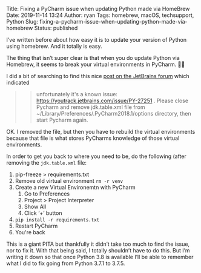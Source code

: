 Title: Fixing a PyCharm issue when updating Python made via HomeBrew
Date: 2019-11-14 13:24
Author: ryan
Tags: homebrew, macOS, techsupport, Python
Slug: fixing-a-pycharm-issue-when-updating-python-made-via-homebrew
Status: published

I’ve written before about how easy it is to update your version of Python using homebrew. And it totally is easy.

The thing that isn’t super clear is that when you do update Python via Homebrew, it seems to break your virtual environments in PyCharm. 🤦‍♂️

I did a bit of searching to find this nice [post on the JetBrains forum](https://intellij-support.jetbrains.com/hc/en-us/community/posts/360000306410-Cannot-use-system-interpreter-in-PyCharm-Pro-2018-1) which indicated

> > unfortunately it's a known issue: <https://youtrack.jetbrains.com/issue/PY-27251> . Please close Pycharm and remove jdk.table.xml file from \~/Library/Preferences/.PyCharm2018.1/options directory, then start Pycharm again.

OK. I removed the file, but then you have to rebuild the virtual environments because that file is what stores PyCharms knowledge of those virtual environments.

In order to get you back to where you need to be, do the following (after removing the `jdk.table.xml` file:

1.  pip-freeze \> requirements.txt
2.  Remove old virtual environment `rm -r venv`
3.  Create a new Virtual Environemtn with PyCharm
    1.  Go to Preferences
    2.  Project \> Project Interpreter
    3.  Show All
    4.  Click ‘+’ button
4.  `pip install -r requirements.txt`
5.  Restart PyCharm
6.  You're back

This is a giant PITA but thankfully it didn’t take too much to find the issue, nor to fix it. With that being said, I totally shouldn’t have to do this. But I’m writing it down so that once Python 3.8 is available I’ll be able to remember what I did to fix going from Python 3.7.1 to 3.7.5.
